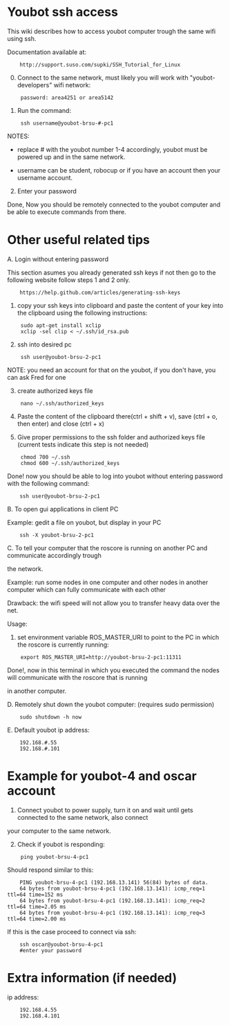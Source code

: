 Youbot ssh access
=================

This wiki describes how to access youbot computer trough the same wifi using ssh.

Documentation available at:

		http://support.suso.com/supki/SSH_Tutorial_for_Linux

0. Connect to the same network, must likely you will work with "youbot-developers" wifi network:

		password: area4251 or area5142

1. Run the command:

		ssh username@youbot-brsu-#-pc1

NOTES: 

- replace # with the youbot number 1-4 accordingly, youbot must be powered up and in the same network.

- username can be student, robocup or if you have an account then your username account.

2. Enter your password

Done, Now you should be remotely connected to the youbot computer and be able to execute commands from there.


Other useful related tips
=========================

A. Login without entering password

This section asumes you already generated ssh keys if not then go to the following website follow steps 1 and 2 only. 

		https://help.github.com/articles/generating-ssh-keys

1. copy your ssh keys into clipboard and paste the content of your key into the clipboard using the following instructions:

		sudo apt-get install xclip
		xclip -sel clip < ~/.ssh/id_rsa.pub

2. ssh into desired pc

		ssh user@youbot-brsu-2-pc1
		
NOTE: you need an account for that on the youbot, if you don't have, you can ask Fred for one

3. create authorized keys file

		nano ~/.ssh/authorized_keys

4. Paste the content of the clipboard there(ctrl + shift + v), save (ctrl + o, then enter) and close (ctrl + x)

5. Give proper permissions to the ssh folder and authorized keys file (current tests indicate this step is not needed)

		chmod 700 ~/.ssh
		chmod 600 ~/.ssh/authorized_keys

Done! now you should be able to log into youbot without entering password with the following command:

		ssh user@youbot-brsu-2-pc1

B. To open gui applications in client PC 

Example: gedit a file on youbot, but display in your PC

		ssh -X youbot-brsu-2-pc1

C. To tell your computer that the roscore is running on another PC and communicate accordingly trough

the network.

Example: run some nodes in one computer and other nodes in another computer which can fully communicate with each
other

Drawback: the wifi speed will not allow you to transfer heavy data over the net.

Usage:

1. set environment variable ROS_MASTER_URI to point to the PC in which the roscore is currently running:

		export ROS_MASTER_URI=http://youbot-brsu-2-pc1:11311

Done!, now in this terminal in which you executed the command the nodes will communicate with the roscore that is running

in another computer.


D. Remotely shut down the youbot computer: (requires sudo permission)

		sudo shutdown -h now

E. Default youbot ip address:

		192.168.#.55
		192.168.#.101


Example for youbot-4 and oscar account
======================================

1. Connect youbot to power supply, turn it on and wait until gets connected to the same network, also connect

your computer to the same network.

2. Check if youbot is responding:
		
		ping youbot-brsu-4-pc1

Should respond similar to this:
		
		PING youbot-brsu-4-pc1 (192.168.13.141) 56(84) bytes of data.
		64 bytes from youbot-brsu-4-pc1 (192.168.13.141): icmp_req=1 ttl=64 time=152 ms
		64 bytes from youbot-brsu-4-pc1 (192.168.13.141): icmp_req=2 ttl=64 time=2.05 ms
		64 bytes from youbot-brsu-4-pc1 (192.168.13.141): icmp_req=3 ttl=64 time=2.00 ms

If this is the case proceed to connect via ssh:

		ssh oscar@youbot-brsu-4-pc1
		#enter your password

Extra information (if needed)
=============================
		
ip address:

		192.168.4.55
		192.168.4.101